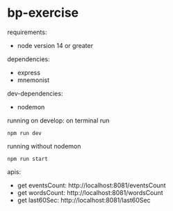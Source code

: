 # bp-exercise

requirements: 
* node version 14 or greater

dependencies: 
* express
* mnemonist

dev-dependencies:
* nodemon

running on develop: on terminal run

```
npm run dev
```
running without nodemon

```
npm run start
```

apis:
* get eventsCount: http://localhost:8081/eventsCount
* get wordsCount: http://localhost:8081/wordsCount
* get last60Sec: http://localhost:8081/last60Sec
